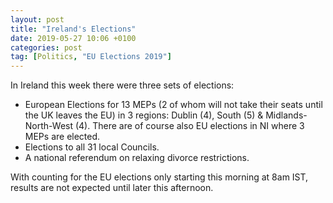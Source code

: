 ```yaml
---
layout: post
title: "Ireland's Elections"
date: 2019-05-27 10:06 +0100
categories: post
tag: [Politics, "EU Elections 2019"]
---
```


In Ireland this week there were three sets of elections:

*   European Elections for 13 MEPs (2 of whom will not take their seats until the UK leaves the EU) in 3 regions: Dublin (4), South (5) & Midlands-North-West (4). There are of course also EU elections in NI where 3 MEPs are elected.
*   Elections to all 31 local Councils.
*   A national referendum on relaxing divorce restrictions.

With counting for the EU elections only starting this morning at 8am IST, results are not expected until later this afternoon.